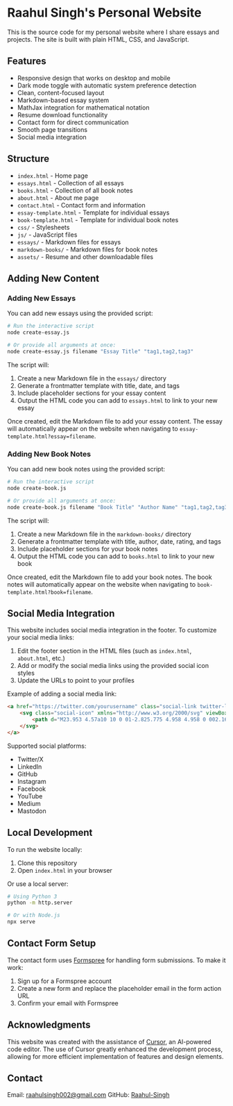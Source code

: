 # Raahul Singh's Personal Website

This is the source code for my personal website where I share essays and projects. The site is built with plain HTML, CSS, and JavaScript.

## Features

- Responsive design that works on desktop and mobile
- Dark mode toggle with automatic system preference detection
- Clean, content-focused layout
- Markdown-based essay system
- MathJax integration for mathematical notation
- Resume download functionality
- Contact form for direct communication
- Smooth page transitions
- Social media integration

## Structure

- `index.html` - Home page
- `essays.html` - Collection of all essays
- `books.html` - Collection of all book notes
- `about.html` - About me page
- `contact.html` - Contact form and information
- `essay-template.html` - Template for individual essays
- `book-template.html` - Template for individual book notes
- `css/` - Stylesheets
- `js/` - JavaScript files
- `essays/` - Markdown files for essays
- `markdown-books/` - Markdown files for book notes
- `assets/` - Resume and other downloadable files

## Adding New Content

### Adding New Essays

You can add new essays using the provided script:

```bash
# Run the interactive script
node create-essay.js

# Or provide all arguments at once:
node create-essay.js filename "Essay Title" "tag1,tag2,tag3"
```

The script will:
1. Create a new Markdown file in the `essays/` directory
2. Generate a frontmatter template with title, date, and tags
3. Include placeholder sections for your essay content
4. Output the HTML code you can add to `essays.html` to link to your new essay

Once created, edit the Markdown file to add your essay content. The essay will automatically appear on the website when navigating to `essay-template.html?essay=filename`.

### Adding New Book Notes

You can add new book notes using the provided script:

```bash
# Run the interactive script
node create-book.js

# Or provide all arguments at once:
node create-book.js filename "Book Title" "Author Name" "tag1,tag2,tag3" "Rating"
```

The script will:
1. Create a new Markdown file in the `markdown-books/` directory
2. Generate a frontmatter template with title, author, date, rating, and tags
3. Include placeholder sections for your book notes
4. Output the HTML code you can add to `books.html` to link to your new book

Once created, edit the Markdown file to add your book notes. The book notes will automatically appear on the website when navigating to `book-template.html?book=filename`.

## Social Media Integration

This website includes social media integration in the footer. To customize your social media links:

1. Edit the footer section in the HTML files (such as `index.html`, `about.html`, etc.)
2. Add or modify the social media links using the provided social icon styles
3. Update the URLs to point to your profiles

Example of adding a social media link:

```html
<a href="https://twitter.com/yourusername" class="social-link twitter-link" aria-label="Twitter">
    <svg class="social-icon" xmlns="http://www.w3.org/2000/svg" viewBox="0 0 24 24">
        <path d="M23.953 4.57a10 10 0 01-2.825.775 4.958 4.958 0 002.163-2.723c-.951.555-2.005.959-3.127 1.184a4.92 4.92 0 00-8.384 4.482C7.69 8.095 4.067 6.13 1.64 3.162a4.822 4.822 0 00-.666 2.475c0 1.71.87 3.213 2.188 4.096a4.904 4.904 0 01-2.228-.616v.06a4.923 4.923 0 003.946 4.827 4.996 4.996 0 01-2.212.085 4.936 4.936 0 004.604 3.417 9.867 9.867 0 01-6.102 2.105c-.39 0-.779-.023-1.17-.067a13.995 13.995 0 007.557 2.209c9.053 0 13.998-7.496 13.998-13.985 0-.21 0-.42-.015-.63A9.935 9.935 0 0024 4.59z"/>
    </svg>
</a>
```

Supported social platforms:
- Twitter/X
- LinkedIn
- GitHub
- Instagram
- Facebook
- YouTube
- Medium
- Mastodon

## Local Development

To run the website locally:

1. Clone this repository
2. Open `index.html` in your browser

Or use a local server:

```bash
# Using Python 3
python -m http.server

# Or with Node.js
npx serve
```

## Contact Form Setup

The contact form uses [Formspree](https://formspree.io) for handling form submissions. To make it work:

1. Sign up for a Formspree account
2. Create a new form and replace the placeholder email in the form action URL
3. Confirm your email with Formspree

## Acknowledgments

This website was created with the assistance of [Cursor](https://cursor.sh/), an AI-powered code editor. The use of Cursor greatly enhanced the development process, allowing for more efficient implementation of features and design elements.

## Contact

Email: [raahulsingh002@gmail.com](mailto:raahulsingh002@gmail.com)
GitHub: [Raahul-Singh](https://github.com/Raahul-Singh) 
